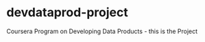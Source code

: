 devdataprod-project
===================

Coursera Program on Developing Data Products - this is the Project
